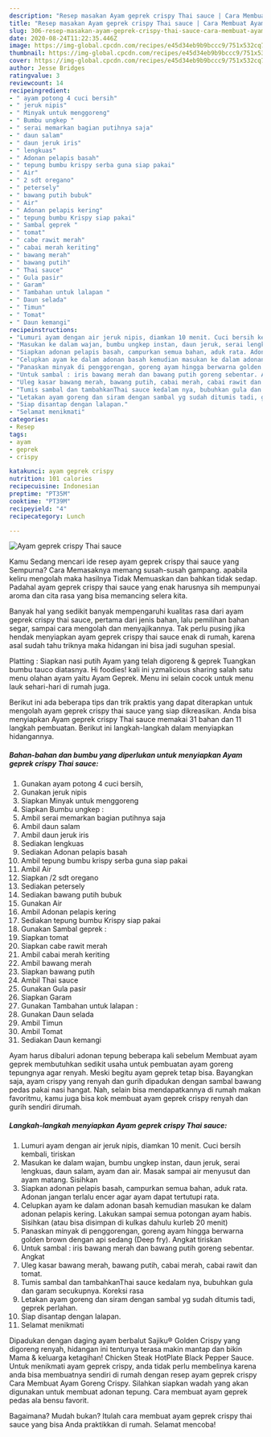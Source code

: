 ```yaml
---
description: "Resep masakan Ayam geprek crispy Thai sauce | Cara Membuat Ayam geprek crispy Thai sauce Yang Enak Banget"
title: "Resep masakan Ayam geprek crispy Thai sauce | Cara Membuat Ayam geprek crispy Thai sauce Yang Enak Banget"
slug: 306-resep-masakan-ayam-geprek-crispy-thai-sauce-cara-membuat-ayam-geprek-crispy-thai-sauce-yang-enak-banget
date: 2020-08-24T11:22:35.446Z
image: https://img-global.cpcdn.com/recipes/e45d34eb9b9bccc9/751x532cq70/ayam-geprek-crispy-thai-sauce-foto-resep-utama.jpg
thumbnail: https://img-global.cpcdn.com/recipes/e45d34eb9b9bccc9/751x532cq70/ayam-geprek-crispy-thai-sauce-foto-resep-utama.jpg
cover: https://img-global.cpcdn.com/recipes/e45d34eb9b9bccc9/751x532cq70/ayam-geprek-crispy-thai-sauce-foto-resep-utama.jpg
author: Jesse Bridges
ratingvalue: 3
reviewcount: 14
recipeingredient:
- " ayam potong 4 cuci bersih"
- " jeruk nipis"
- " Minyak untuk menggoreng"
- " Bumbu ungkep "
- " serai memarkan bagian putihnya saja"
- " daun salam"
- " daun jeruk iris"
- " lengkuas"
- " Adonan pelapis basah"
- " tepung bumbu krispy serba guna siap pakai"
- " Air"
- " 2 sdt oregano"
- " petersely"
- " bawang putih bubuk"
- " Air"
- " Adonan pelapis kering"
- " tepung bumbu Krispy siap pakai"
- " Sambal geprek "
- " tomat"
- " cabe rawit merah"
- " cabai merah keriting"
- " bawang merah"
- " bawang putih"
- " Thai sauce"
- " Gula pasir"
- " Garam"
- " Tambahan untuk lalapan "
- " Daun selada"
- " Timun"
- " Tomat"
- " Daun kemangi"
recipeinstructions:
- "Lumuri ayam dengan air jeruk nipis, diamkan 10 menit. Cuci bersih kembali, tiriskan"
- "Masukan ke dalam wajan, bumbu ungkep instan, daun jeruk, serai lengkuas, daun salam, ayam dan air. Masak sampai air menyusut dan ayam matang. Sisihkan"
- "Siapkan adonan pelapis basah, campurkan semua bahan, aduk rata. Adonan jangan terlalu encer agar ayam dapat tertutupi rata."
- "Celupkan ayam ke dalam adonan basah kemudian masukan ke dalam adonan pelapis kering. Lakukan sampai semua potongan ayam habis. Sisihkan (atau bisa disimpan di kulkas dahulu kurleb 20 menit)"
- "Panaskan minyak di penggorengan, goreng ayam hingga berwarna golden brown dengan api sedang (Deep fry). Angkat tiriskan"
- "Untuk sambal : iris bawang merah dan bawang putih goreng sebentar. Angkat"
- "Uleg kasar bawang merah, bawang putih, cabai merah, cabai rawit dan tomat."
- "Tumis sambal dan tambahkanThai sauce kedalam nya, bubuhkan gula dan garam secukupnya. Koreksi rasa"
- "Letakan ayam goreng dan siram dengan sambal yg sudah ditumis tadi, geprek perlahan."
- "Siap disantap dengan lalapan."
- "Selamat menikmati"
categories:
- Resep
tags:
- ayam
- geprek
- crispy

katakunci: ayam geprek crispy 
nutrition: 101 calories
recipecuisine: Indonesian
preptime: "PT35M"
cooktime: "PT39M"
recipeyield: "4"
recipecategory: Lunch

---
```



![Ayam geprek crispy Thai sauce](https://img-global.cpcdn.com/recipes/e45d34eb9b9bccc9/751x532cq70/ayam-geprek-crispy-thai-sauce-foto-resep-utama.jpg)

Kamu Sedang mencari ide resep ayam geprek crispy thai sauce yang Sempurna? Cara Memasaknya memang susah-susah gampang. apabila keliru mengolah maka hasilnya Tidak Memuaskan dan bahkan tidak sedap. Padahal ayam geprek crispy thai sauce yang enak harusnya sih mempunyai aroma dan cita rasa yang bisa memancing selera kita.

Banyak hal yang sedikit banyak mempengaruhi kualitas rasa dari ayam geprek crispy thai sauce, pertama dari jenis bahan, lalu pemilihan bahan segar, sampai cara mengolah dan menyajikannya. Tak perlu pusing jika hendak menyiapkan ayam geprek crispy thai sauce enak di rumah, karena asal sudah tahu triknya maka hidangan ini bisa jadi suguhan spesial.

Platting : Siapkan nasi putih Ayam yang telah digoreng &amp; geprek Tuangkan bumbu tauco diatasnya. Hi foodies! kali ini yzmalicious sharing salah satu menu olahan ayam yaitu Ayam Geprek. Menu ini selain cocok untuk menu lauk sehari-hari di rumah juga.


Berikut ini ada beberapa tips dan trik praktis yang dapat diterapkan untuk mengolah ayam geprek crispy thai sauce yang siap dikreasikan. Anda bisa menyiapkan Ayam geprek crispy Thai sauce memakai 31 bahan dan 11 langkah pembuatan. Berikut ini langkah-langkah dalam menyiapkan hidangannya.

<!--inarticleads1-->

##### Bahan-bahan dan bumbu yang diperlukan untuk menyiapkan Ayam geprek crispy Thai sauce:

1. Gunakan  ayam potong 4 cuci bersih,
1. Gunakan  jeruk nipis
1. Siapkan  Minyak untuk menggoreng
1. Siapkan  Bumbu ungkep :
1. Ambil  serai memarkan bagian putihnya saja
1. Ambil  daun salam
1. Ambil  daun jeruk iris
1. Sediakan  lengkuas
1. Sediakan  Adonan pelapis basah
1. Ambil  tepung bumbu krispy serba guna siap pakai
1. Ambil  Air
1. Siapkan  /2 sdt oregano
1. Sediakan  petersely
1. Sediakan  bawang putih bubuk
1. Gunakan  Air
1. Ambil  Adonan pelapis kering
1. Sediakan  tepung bumbu Krispy siap pakai
1. Gunakan  Sambal geprek :
1. Siapkan  tomat
1. Siapkan  cabe rawit merah
1. Ambil  cabai merah keriting
1. Ambil  bawang merah
1. Siapkan  bawang putih
1. Ambil  Thai sauce
1. Gunakan  Gula pasir
1. Siapkan  Garam
1. Gunakan  Tambahan untuk lalapan :
1. Gunakan  Daun selada
1. Ambil  Timun
1. Ambil  Tomat
1. Sediakan  Daun kemangi


Ayam harus dibaluri adonan tepung beberapa kali sebelum Membuat ayam geprek membutuhkan sedikit usaha untuk pembuatan ayam goreng tepungnya agar renyah. Meski begitu ayam geprek tetap bisa. Bayangkan saja, ayam crispy yang renyah dan gurih dipadukan dengan sambal bawang pedas pakai nasi hangat. Nah, selain bisa mendapatkannya di rumah makan favoritmu, kamu juga bisa kok membuat ayam geprek crispy renyah dan gurih sendiri dirumah. 

<!--inarticleads2-->

##### Langkah-langkah menyiapkan Ayam geprek crispy Thai sauce:

1. Lumuri ayam dengan air jeruk nipis, diamkan 10 menit. Cuci bersih kembali, tiriskan
1. Masukan ke dalam wajan, bumbu ungkep instan, daun jeruk, serai lengkuas, daun salam, ayam dan air. Masak sampai air menyusut dan ayam matang. Sisihkan
1. Siapkan adonan pelapis basah, campurkan semua bahan, aduk rata. Adonan jangan terlalu encer agar ayam dapat tertutupi rata.
1. Celupkan ayam ke dalam adonan basah kemudian masukan ke dalam adonan pelapis kering. Lakukan sampai semua potongan ayam habis. Sisihkan (atau bisa disimpan di kulkas dahulu kurleb 20 menit)
1. Panaskan minyak di penggorengan, goreng ayam hingga berwarna golden brown dengan api sedang (Deep fry). Angkat tiriskan
1. Untuk sambal : iris bawang merah dan bawang putih goreng sebentar. Angkat
1. Uleg kasar bawang merah, bawang putih, cabai merah, cabai rawit dan tomat.
1. Tumis sambal dan tambahkanThai sauce kedalam nya, bubuhkan gula dan garam secukupnya. Koreksi rasa
1. Letakan ayam goreng dan siram dengan sambal yg sudah ditumis tadi, geprek perlahan.
1. Siap disantap dengan lalapan.
1. Selamat menikmati


Dipadukan dengan daging ayam berbalut Sajiku® Golden Crispy yang digoreng renyah, hidangan ini tentunya terasa makin mantap dan bikin Mama &amp; keluarga ketagihan! Chicken Steak HotPlate Black Pepper Sauce. Untuk menikmati ayam geprek crispy, anda tidak perlu membelinya karena anda bisa membuatnya sendiri di rumah dengan resep ayam geprek crispy Cara Membuat Ayam Goreng Crispy. Silahkan siapkan wadah yang akan digunakan untuk membuat adonan tepung. Cara membuat ayam geprek pedas ala bensu favorit. 

Bagaimana? Mudah bukan? Itulah cara membuat ayam geprek crispy thai sauce yang bisa Anda praktikkan di rumah. Selamat mencoba!
